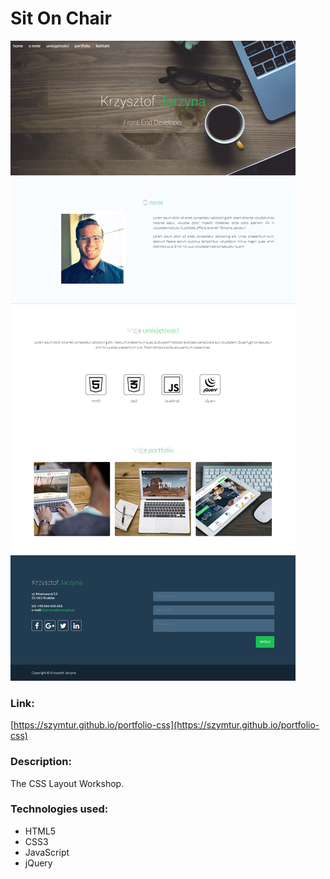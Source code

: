 # Sit On Chair

![](img/layout.png)

### Link:
[https://szymtur.github.io/portfolio-css](https://szymtur.github.io/portfolio-css)

### Description:
The CSS Layout Workshop.

### Technologies used:
- HTML5
- CSS3
- JavaScript
- jQuery